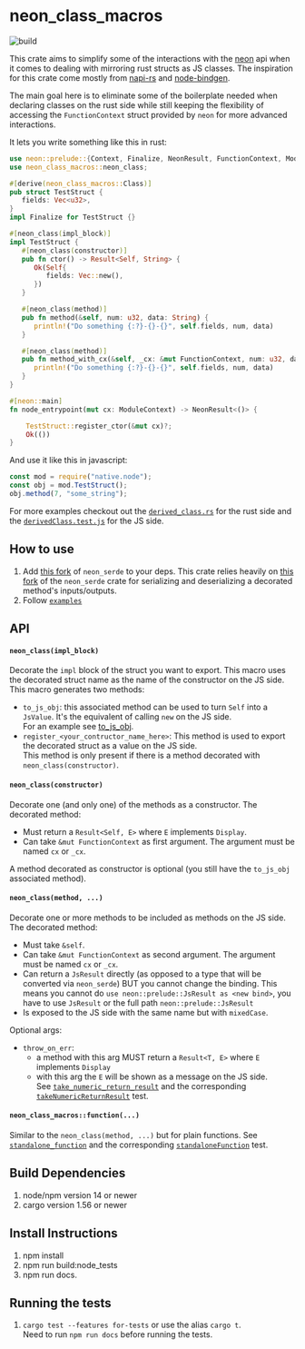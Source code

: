 # neon_class_macros

![build](https://github.com/jose-acevedoflores/neon-class-macros/actions/workflows/rust.yml/badge.svg)

This crate aims to simplify some of the interactions with the [neon](https://github.com/neon-bindings/neon) api when it comes to
dealing with mirroring rust structs as JS classes. The inspiration for this crate come mostly from
[napi-rs](https://github.com/napi-rs/napi-rs) and [node-bindgen](https://github.com/infinyon/node-bindgen).

The main goal here is to eliminate some of the boilerplate needed when declaring classes on the rust side while still keeping
the flexibility of accessing the `FunctionContext` struct provided by `neon` for more advanced interactions.

It lets you write something like this in rust:

```rust
use neon::prelude::{Context, Finalize, NeonResult, FunctionContext, ModuleContext};
use neon_class_macros::neon_class;

#[derive(neon_class_macros::Class)]
pub struct TestStruct {
   fields: Vec<u32>,
}
impl Finalize for TestStruct {}

#[neon_class(impl_block)]
impl TestStruct {
   #[neon_class(constructor)]
   pub fn ctor() -> Result<Self, String> {
      Ok(Self{
         fields: Vec::new(),
      })
   }

   #[neon_class(method)]
   pub fn method(&self, num: u32, data: String) {
      println!("Do something {:?}-{}-{}", self.fields, num, data)
   }

   #[neon_class(method)]
   pub fn method_with_cx(&self, _cx: &mut FunctionContext, num: u32, data: String) {
      println!("Do something {:?}-{}-{}", self.fields, num, data)
   }
}

#[neon::main]
fn node_entrypoint(mut cx: ModuleContext) -> NeonResult<()> {

    TestStruct::register_ctor(&mut cx)?;
    Ok(())
}
```

And use it like this in javascript:

```javascript
const mod = require("native.node");
const obj = mod.TestStruct();
obj.method(7, "some_string");
```

For more examples checkout out the [`derived_class.rs`](./node_tests/src/derived_class.rs) for the rust side and the
[`derivedClass.test.js`](./node_tests/derivedClass.test.js) for the JS side.

## How to use

1. Add [this fork](https://github.com/NZXTCorp/neon-serde) of `neon_serde` to your deps. This crate relies heavily on [this fork](https://github.com/NZXTCorp/neon-serde) of the `neon_serde` crate for
   serializing and deserializing a decorated method's inputs/outputs.
2. Follow [`examples`](./node_tests/src/derived_class.rs)

## API

#### `neon_class(impl_block)`

Decorate the `impl` block of the struct you want to export. This macro uses the decorated struct name as the name of the constructor on the JS side.\
This macro generates two methods:

- `to_js_obj`: this associated method can be used to turn `Self` into a `JsValue`. It's the equivalent of calling `new` on the JS side.\
   For an example see [to_js_obj](./docs/to_js_obj.md).
- `register_<your_contructor_name_here>`: This method is used to export the decorated struct as a value on the JS side.\
   This method is only present if there is a method decorated with `neon_class(constructor)`.

#### `neon_class(constructor)`

Decorate one (and only one) of the methods as a constructor. The decorated method:

- Must return a `Result<Self, E>` where `E` implements `Display`.
- Can take `&mut FunctionContext` as first argument. The argument must be named `cx` or `_cx`.

A method decorated as constructor is optional (you still have the `to_js_obj` associated method).

#### `neon_class(method, ...)`

Decorate one or more methods to be included as methods on the JS side. The decorated method:

- Must take `&self`.
- Can take `&mut FunctionContext` as second argument. The argument must be named `cx` or `_cx`.
- Can return a `JsResult` directly (as opposed to a type that will be converted via `neon_serde`) BUT you cannot change the binding.
  This means you cannot do `use neon::prelude::JsResult as <new bind>`, you have to use `JsResult` or the full path `neon::prelude::JsResult`
- Is exposed to the JS side with the same name but with `mixedCase`.

Optional args:

- `throw_on_err`:
  - a method with this arg MUST return a `Result<T, E>` where `E` implements `Display`
  - with this arg the `E` will be shown as a message on the JS side.\
    See [`take_numeric_return_result`](./node_tests/src/derived_class.rs) and the corresponding
    [`takeNumericReturnResult`](./node_tests/derivedClass.test.js) test.

#### `neon_class_macros::function(...)`

Similar to the `neon_class(method, ...)` but for plain functions. See [`standalone_function`](./node_tests/src/derived_class.rs) and the corresponding
[`standaloneFunction`](./node_tests/derivedClass.test.js) test.

## Build Dependencies

1. node/npm version 14 or newer
2. cargo version 1.56 or newer

## Install Instructions

1. npm install
2. npm run build:node_tests
3. npm run docs.

## Running the tests

1. `cargo test --features for-tests` or use the alias `cargo t`.\
   Need to run `npm run docs` before running the tests.
